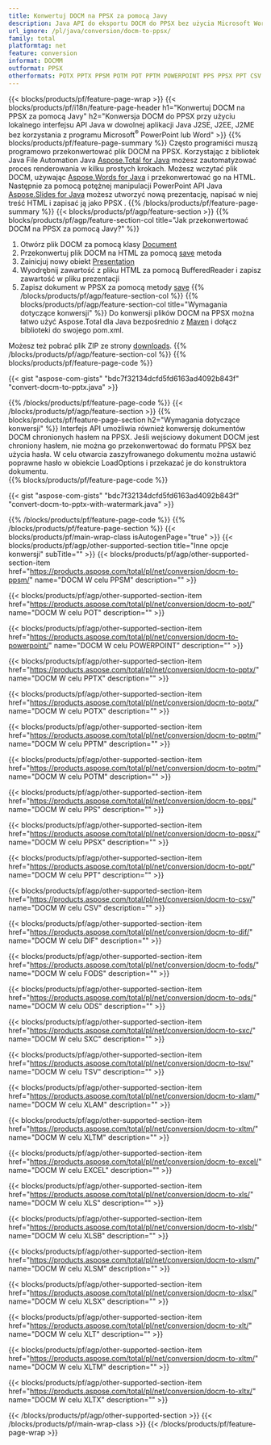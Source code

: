 ```yaml
---
title: Konwertuj DOCM na PPSX za pomocą Javy
description: Java API do eksportu DOCM do PPSX bez użycia Microsoft Word lub PowerPoint
url_ignore: /pl/java/conversion/docm-to-ppsx/
family: total
platformtag: net
feature: conversion
informat: DOCMM
outformat: PPSX
otherformats: POTX PPTX PPSM POTM POT PPTM POWERPOINT PPS PPSX PPT CSV DIF FODS ODS SXC TSV XLAM XLTM EXCEL XLS XLSB XLSM XLSX XLT XLTM XLTX
---
```

{{< blocks/products/pf/feature-page-wrap >}}
{{< blocks/products/pf/i18n/feature-page-header h1="Konwertuj DOCM na PPSX za pomocą Javy" h2="Konwersja DOCM do PPSX przy użyciu lokalnego interfejsu API Java w dowolnej aplikacji Java J2SE, J2EE, J2ME bez korzystania z programu Microsoft<sup>&reg;</sup> PowerPoint lub Word" >}}
{{% blocks/products/pf/feature-page-summary %}}
Często programiści muszą programowo przekonwertować plik DOCM na PPSX. Korzystając z bibliotek Java File Automation Java [Aspose.Total for Java](https://products.aspose.com/total/java/) możesz zautomatyzować proces renderowania w kilku prostych krokach. Możesz wczytać plik DOCM, używając [Aspose.Words for Java](https://products.aspose.com/words/java/) i przekonwertować go na HTML. Następnie za pomocą potężnej manipulacji PowerPoint API Java [Aspose.Slides for Java](https://products.aspose.com/slides/java/) możesz utworzyć nową prezentację, napisać w niej treść HTML i zapisać ją jako PPSX .
{{% /blocks/products/pf/feature-page-summary  %}}
{{< blocks/products/pf/agp/feature-section >}}
{{% blocks/products/pf/agp/feature-section-col title="Jak przekonwertować DOCM na PPSX za pomocą Javy?" %}}
1. Otwórz plik DOCM za pomocą klasy [Document](https://reference.aspose.com/words/java/com.aspose.words/Document)
2. Przekonwertuj plik DOCM na HTML za pomocą [save](https://reference.aspose.com/words/java/com.aspose.words/Document#save(java.lang.String,com.aspose.words.SaveOptions)) metoda
3. Zainicjuj nowy obiekt [Presentation](https://reference.aspose.com/slides/java/com.aspose.slides/Presentation)
5. Wyodrębnij zawartość z pliku HTML za pomocą BufferedReader i zapisz zawartość w pliku prezentacji
6. Zapisz dokument w PPSX za pomocą metody [save](https://reference.aspose.com/slides/java/com.aspose.slides/Presentation#save-java.io.OutputStream-int-)
{{% /blocks/products/pf/agp/feature-section-col %}}
{{% blocks/products/pf/agp/feature-section-col title="Wymagania dotyczące konwersji" %}}
Do konwersji plików DOCM na PPSX można łatwo użyć Aspose.Total dla Java bezpośrednio z [Maven](https://repository.aspose.com/webapp/#/artifacts/browse/tree/General/repo/com/aspose/aspose-total) i dołącz biblioteki do swojego pom.xml.

Możesz też pobrać plik ZIP ze strony [downloads](https://downloads.aspose.com/total/java).
{{% /blocks/products/pf/agp/feature-section-col %}}
{{% blocks/products/pf/feature-page-code %}}

{{< gist "aspose-com-gists" "bdc7f32134dcfd5fd6163ad4092b843f" "convert-docm-to-pptx.java" >}}


{{% /blocks/products/pf/feature-page-code %}}
{{< /blocks/products/pf/agp/feature-section >}}
{{% blocks/products/pf/feature-page-section  h2="Wymagania dotyczące konwersji" %}}
Interfejs API umożliwia również konwersję dokumentów DOCM chronionych hasłem na PPSX. Jeśli wejściowy dokument DOCM jest chroniony hasłem, nie można go przekonwertować do formatu PPSX bez użycia hasła. W celu otwarcia zaszyfrowanego dokumentu można ustawić poprawne hasło w obiekcie LoadOptions i przekazać je do konstruktora dokumentu.  
{{% blocks/products/pf/feature-page-code %}}

{{< gist "aspose-com-gists" "bdc7f32134dcfd5fd6163ad4092b843f" "convert-docm-to-pptx-with-watermark.java" >}}

{{% /blocks/products/pf/feature-page-code  %}}
{{% /blocks/products/pf/feature-page-section %}}
{{< blocks/products/pf/main-wrap-class isAutogenPage="true" >}}
{{< blocks/products/pf/agp/other-supported-section title="Inne opcje konwersji" subTitle="" >}}
{{< blocks/products/pf/agp/other-supported-section-item href="https://products.aspose.com/total/pl/net/conversion/docm-to-ppsm/" name="DOCM W celu PPSM" description="" >}}

{{< blocks/products/pf/agp/other-supported-section-item href="https://products.aspose.com/total/pl/net/conversion/docm-to-pot/" name="DOCM W celu POT" description="" >}}

{{< blocks/products/pf/agp/other-supported-section-item href="https://products.aspose.com/total/pl/net/conversion/docm-to-powerpoint/" name="DOCM W celu POWERPOINT" description="" >}}

{{< blocks/products/pf/agp/other-supported-section-item href="https://products.aspose.com/total/pl/net/conversion/docm-to-pptx/" name="DOCM W celu PPTX" description="" >}}

{{< blocks/products/pf/agp/other-supported-section-item href="https://products.aspose.com/total/pl/net/conversion/docm-to-potx/" name="DOCM W celu POTX" description="" >}}

{{< blocks/products/pf/agp/other-supported-section-item href="https://products.aspose.com/total/pl/net/conversion/docm-to-pptm/" name="DOCM W celu PPTM" description="" >}}

{{< blocks/products/pf/agp/other-supported-section-item href="https://products.aspose.com/total/pl/net/conversion/docm-to-potm/" name="DOCM W celu POTM" description="" >}}

{{< blocks/products/pf/agp/other-supported-section-item href="https://products.aspose.com/total/pl/net/conversion/docm-to-pps/" name="DOCM W celu PPS" description="" >}}

{{< blocks/products/pf/agp/other-supported-section-item href="https://products.aspose.com/total/pl/net/conversion/docm-to-ppsx/" name="DOCM W celu PPSX" description="" >}}

{{< blocks/products/pf/agp/other-supported-section-item href="https://products.aspose.com/total/pl/net/conversion/docm-to-ppt/" name="DOCM W celu PPT" description="" >}}

{{< blocks/products/pf/agp/other-supported-section-item href="https://products.aspose.com/total/pl/net/conversion/docm-to-csv/" name="DOCM W celu CSV" description="" >}}

{{< blocks/products/pf/agp/other-supported-section-item href="https://products.aspose.com/total/pl/net/conversion/docm-to-dif/" name="DOCM W celu DIF" description="" >}}

{{< blocks/products/pf/agp/other-supported-section-item href="https://products.aspose.com/total/pl/net/conversion/docm-to-fods/" name="DOCM W celu FODS" description="" >}}

{{< blocks/products/pf/agp/other-supported-section-item href="https://products.aspose.com/total/pl/net/conversion/docm-to-ods/" name="DOCM W celu ODS" description="" >}}

{{< blocks/products/pf/agp/other-supported-section-item href="https://products.aspose.com/total/pl/net/conversion/docm-to-sxc/" name="DOCM W celu SXC" description="" >}}

{{< blocks/products/pf/agp/other-supported-section-item href="https://products.aspose.com/total/pl/net/conversion/docm-to-tsv/" name="DOCM W celu TSV" description="" >}}

{{< blocks/products/pf/agp/other-supported-section-item href="https://products.aspose.com/total/pl/net/conversion/docm-to-xlam/" name="DOCM W celu XLAM" description="" >}}

{{< blocks/products/pf/agp/other-supported-section-item href="https://products.aspose.com/total/pl/net/conversion/docm-to-xltm/" name="DOCM W celu XLTM" description="" >}}

{{< blocks/products/pf/agp/other-supported-section-item href="https://products.aspose.com/total/pl/net/conversion/docm-to-excel/" name="DOCM W celu EXCEL" description="" >}}

{{< blocks/products/pf/agp/other-supported-section-item href="https://products.aspose.com/total/pl/net/conversion/docm-to-xls/" name="DOCM W celu XLS" description="" >}}

{{< blocks/products/pf/agp/other-supported-section-item href="https://products.aspose.com/total/pl/net/conversion/docm-to-xlsb/" name="DOCM W celu XLSB" description="" >}}

{{< blocks/products/pf/agp/other-supported-section-item href="https://products.aspose.com/total/pl/net/conversion/docm-to-xlsm/" name="DOCM W celu XLSM" description="" >}}

{{< blocks/products/pf/agp/other-supported-section-item href="https://products.aspose.com/total/pl/net/conversion/docm-to-xlsx/" name="DOCM W celu XLSX" description="" >}}

{{< blocks/products/pf/agp/other-supported-section-item href="https://products.aspose.com/total/pl/net/conversion/docm-to-xlt/" name="DOCM W celu XLT" description="" >}}

{{< blocks/products/pf/agp/other-supported-section-item href="https://products.aspose.com/total/pl/net/conversion/docm-to-xltm/" name="DOCM W celu XLTM" description="" >}}

{{< blocks/products/pf/agp/other-supported-section-item href="https://products.aspose.com/total/pl/net/conversion/docm-to-xltx/" name="DOCM W celu XLTX" description="" >}}


{{< /blocks/products/pf/agp/other-supported-section >}}
{{< /blocks/products/pf/main-wrap-class >}}
{{< /blocks/products/pf/feature-page-wrap >}}